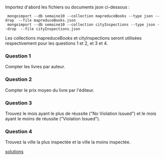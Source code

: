 Importez d'abord les fichiers ou documents json ci-dessous : 

```
 mongoimport --db semaine10 --collection mapreduceBooks --type json --drop  --file mapreduceBooks.json
 mongoimport --db semaine10 --collection cityInspections --type json --drop  --file cityInspections.json
```
Les collections mapreduceBooks et cityInspections seront utilisées respectivement pour les questions 1 et 2, et 3 et 4.

### Question 1 ###

Compter les livres par auteur.

### Question 2 ### 

Compter le prix moyen du livre par l'éditeur.

### Question 3 ### 

Trouvez le mois ayant le plus de réussite ("No Violation Issued") et le mois ayant le moins de réussite ("Violation Issued").

### Question 4 ###

Trouvez la ville la plus inspectée et la ville la moins inspectée.

[solutions](https://github.com/CollegeBoreal/INF1069-201-18H-02/blob/master/Semaine07/solutions.md)
